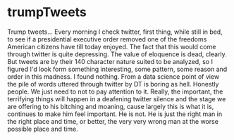# trumpTweets

Trump tweets...
Every morning I check twitter, first thing, while still in bed, to see if a presidential executive order removed one of the freedoms American citizens have till today enjoyed. The fact that this would come through twitter is quite depressing. The value of eloquence is dead, clearly. But tweets are by their 140 character nature suited to be analyzed, so I figured I'd look form something interesting, some pattern, some reason and order in this madness. I found nothing. From a data science point of view the pile of words uttered through twitter by DT is boring as hell. Honestly people. We just need to not to pay attention to it. Really, the important, the terrifying things will happen in a deafening twitter silence and the stage we are offering to his bitching and moaning, cause largely this is what it is, continues to make him feel important. He is not. He is just the right man in the right place and time, or better, the very very wrong man at the worse possible place and time.
